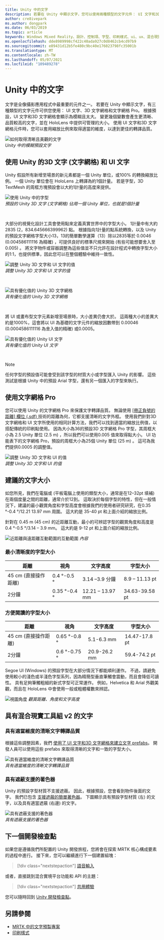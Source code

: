 ```yaml
---
title: Unity 中的文字
description: 若要在 Unity 中顯示文字，您可以使用兩種類型的文字元件： UI 文字和3D 文字網格。
author: cre8ivepark
ms.author: dongpark
ms.date: 06/03/2019
ms.topic: article
keywords: Windows Mixed Reality、設計、控制項、字型、印刷樣式、ui、ux、混合現實耳機、windows Mixed Reality 耳機、虛擬實境耳機、MRTK、混合現實工具組
ms.openlocfilehash: dde8989998cf422c40ada927c0d8462cb4cd97b9
ms.sourcegitcommit: e89431d12b5fe480c9bc40e176023798fc35001b
ms.translationtype: MT
ms.contentlocale: zh-TW
ms.lasthandoff: 05/07/2021
ms.locfileid: "109489278"
---
```

# <a name="text-in-unity"></a>Unity 中的文字

文字是全像攝影應用程式中最重要的元件之一。 若要在 Unity 中顯示文字，有三種類型的文字元件可供您使用： UI 文字、3D 文字網格和文字網格 Pro。 根據預設，UI 文字和3D 文字網格會顯示為模糊且太大。 變更幾個變數會產生更清晰、品質較高的文字，並在 HoloLens 中提供可管理的大小。 使用 UI 文字和3D 文字網格元件時，您可以套用縮放比例來取得適當的維度，以達到更佳的轉譯品質。

![如何取得清晰且美觀的文字](images/hug-text-02-640px.png)<br>
*Unity 中的模糊預設文字*

## <a name="working-with-unitys-3d-text-text-mesh-and-ui-text"></a>使用 Unity 的3D 文字 (文字網格) 和 UI 文字

Unity 假設所有新增至場景的新元素都是一個 Unity 單位，或100% 的轉換縮放比例。 一個 Unity 單位會在 HoloLens 上轉譯為約1個計量。 若是字型，3D TextMesh 的周框方塊預設會以大約1計量的高度來提供。

![使用 Unity 中的字型](images/640px-hug-text-03.png)<br>
*預設的 Unity 3D 文字 (文字網格) 佔用一個 Unity 單位，也就是1個計量*

<br>

大部分的視覺化設計工具會使用點來定義真實世界中的字型大小。 1計量中有大約 2835 (2，834.645666399962) 點。 根據指向1計量的點系統轉換，以及 Unity 的預設文字網格字型大小13，13的簡單數學運算（13）除以2835等於 0.0046 (0.004586111116 為精確) ，可提供良好的標準尺規來開始 (有些可能想要舍入至 0.005) 。 將文字物件或容器調整為這些值並不只允許在設計程式中轉換字型大小的1:1，也提供標準，因此您可以在整個體驗中維持一致性。

![調整 Unity 3D 文字和 UI 文字的值](images/Text_In_Unity_Measurements1.png)<br>
*調整 Unity 3D 文字和 UI 文字的值*

<br>

![具有優化值的 Unity 3D 文字網格](images/hug-text-05-1000px.png)<br>
*具有優化值的 Unity 3D 文字網格*

<br>

將 UI 或畫布型文字元素新增至場景時，大小差異仍會大於。 這兩種大小的差異大約是1000%，這會將以 UI 為基礎的文字元件的縮放因數帶到 0.00046 (0.0004586111116 為舍入值的精確) 或0.0005。

![具有優化值的 Unity UI 文字](images/hug-text-04-1000px.png)<br>
*具有優化值的 Unity UI 文字*

<br>

>[!NOTE]
>任何字型的預設值可能會受到該字型的材質大小或字型匯入 Unity 的影響。 這些測試是根據 Unity 中的預設 Arial 字型，還有另一個匯入的字型來執行。

## <a name="working-with-text-mesh-pro"></a>使用文字網格 Pro

您可以使用 Unity 的文字網格 Pro 來保護文字轉譯品質。 無論使用 [ [帶正負號的距離] 欄位 (.sdf) ](https://steamcdn-a.akamaihd.net/apps/valve/2007/SIGGRAPH2007_AlphaTestedMagnification.pdf) 技術的距離為何，它都支援清晰的文字外框。 使用我們針對3D 文字網格和 UI 文字所使用的相同計算方法，我們可以找到適當的縮放比例值，以搭配傳統的印刷點使用。 因為大小為36的預設3D 文字網格 Pro 字型，其周框大小為 2.5 Unity 單位 (2.5 m) ，所以我們可以使用0.005 值來取得點大小。 UI 功能表下的文字網格 Pro，預設的周框大小為25個 Unity 單位 (25 m) 。 這可為我們提供0.0005 的調整值。

![調整 Unity 3D 文字和 UI 的值](images/Text_In_Unity_Measurements2.png)<br>
*調整 Unity 3D 文字和 UI 的值*

## <a name="recommended-text-size"></a>建議的文字大小

如您所見，我們在電腦或 (平板電腦上使用的類型大小，通常是在12–32pt 填補) 在兩個度量之間的距離，通常介於12到。 這取決於每個字型的特性，但在一般情況下，建議的最小觀賞角度和字型高度會根據我們的使用者研究研究，在0.35 °-0.4 °/12.21 13.97 mm 周圍。 這大約是 35-40 pt 和上面介紹的縮放比例。

針對在 0.45 m (45 cm) 的近距離互動，最小的可辨認字型的觀賞角度和高度是0.4 °-0.5 °/3.14 – 3.9 mm。 這大約是 9-12 pt 和上面介紹的縮放比例。

![近距離與遠距離互動範圍的互動範圍 ](images/typography-distance-1000px.jpg)
 *內容*

### <a name="the-minimum-legible-font-size"></a>最小清晰度的字型大小

| 距離 | 視角 | 文字高度 | 字型大小 |
|---------|---------|---------|---------|
| 45 cm (直接操作距離)  | 0.4 °-0.5 ° | 3.14 –3.9 分鐘 | 8.9 – 11.13 pt |
| 2分鐘 | 0.35 °-0.4 ° | 12.21 – 13.97 mm | 34.63-39.58 pt |


### <a name="the-comfortably-legible-font-size"></a>方便閱讀的字型大小

| 距離 | 視角 | 文字高度 | 字型大小 |
|---------|---------|---------|---------|
| 45 cm (直接操作距離)  | 0.65 °-0.8 ° | 5.1-6.3 mm | 14.47-17.8 pt |
| 2分鐘 | 0.6 °-0.75 ° | 20.9-26.2 mm | 59.4-74.2 pt |

Segoe UI (Windows) 的預設字型在大部分情況下都能順利運作。 不過，請避免使用較小的淺色或半淺色字型系列，因為精簡型垂直筆觸會震動，而且會降低可讀性。 具有足夠筆觸粗細的新式字型可正常運作。 例如，Helvetica 和 Arial 外觀美觀，而且在 HoloLens 中會使用一般或粗體權數來辨認。

![視圖角度 ](images/Text_In_Unity_ViewingAngle.jpg)
 *觀賞距離、角度和文字高度*

## <a name="text-with-mixed-reality-toolkit-v2"></a>具有混合現實工具組 v2 的文字

### <a name="sharp-text-rendering-quality-with-proper-dimension"></a>具有適當維度的清晰文字轉譯品質

根據這些調整因素，我們 [使用了 UI 文字和3D 文字網格來建立文字 prefabs](https://github.com/microsoft/MixedRealityToolkit-Unity/tree/main/Assets/MRTK/SDK/StandardAssets/Prefabs/Text)。 開發人員可以使用這些 prefabs 來取得清晰的文字和一致的字型大小。

![具有適當維度的清晰文字轉譯品質](images/hug-text-06-1000px.png)<br>
*具有適當維度的清晰文字轉譯品質*

### <a name="shader-with-occlusion-support"></a>具有遮蔽支援的著色器

Unity 的預設字型材質不支援遮蔽。 因此，根據預設，您會看到物件後面的文字。 我們已包含 [支援遮蔽的簡單著色器](https://github.com/microsoft/MixedRealityToolkit-Unity/blob/main/Assets/MRTK/StandardAssets/Shaders/Text3DShader.shader)。 下圖顯示具有預設字型材質 (左) 的文字，以及具有適當遮蔽 (右邊) 的文字。

![具有遮蔽支援的著色器](images/hug-text-07-1000px.png)<br>
*具有遮蔽支援的著色器*

## <a name="next-development-checkpoint"></a>下一個開發檢查點

如果您是遵循我們所配置的 Unity 開發旅程，您將會在探索 MRTK 核心構成要素的過程中進行。 接下來，您可以繼續進行下一個建置組塊：

> [!div class="nextstepaction"]
> [語音輸入](voice-input-in-unity.md)

或者，直接跳到混合實境平台功能和 API 的主題：

> [!div class="nextstepaction"]
> [共用體驗](shared-experiences-in-unity.md)

您可以隨時回到 [Unity 開發檢查點](unity-development-overview.md#2-core-building-blocks)。

## <a name="see-also"></a>另請參閱

* [MRTK 中的文字預製專案](https://github.com/microsoft/MixedRealityToolkit-Unity/tree/main/Assets/MRTK/SDK/StandardAssets/Prefabs/Text)
* [印刷樣式](../../design/typography.md)

